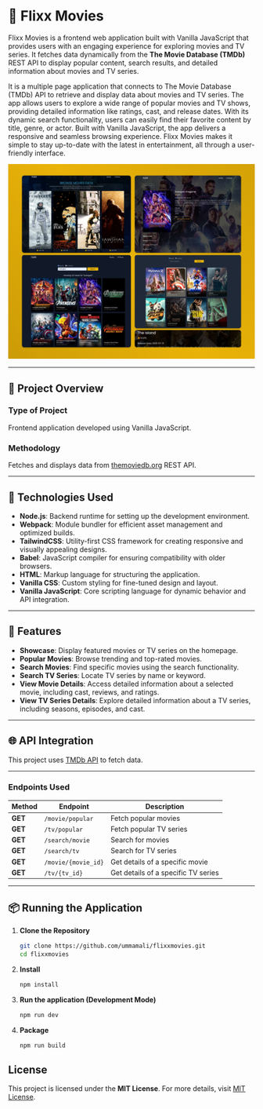 # 🎥 Flixx Movies  

Flixx Movies is a frontend web application built with Vanilla JavaScript that provides users with an engaging experience for exploring movies and TV series. It fetches data dynamically from the **The Movie Database (TMDb)** REST API to display popular content, search results, and detailed information about movies and TV series.  

It is a multiple page application that connects to The Movie Database (TMDb) API to retrieve and display data about movies and TV series. The app allows users to explore a wide range of popular movies and TV shows, providing detailed information like ratings, cast, and release dates. With its dynamic search functionality, users can easily find their favorite content by title, genre, or actor. Built with Vanilla JavaScript, the app delivers a responsive and seamless browsing experience. Flixx Movies makes it simple to stay up-to-date with the latest in entertainment, all through a user-friendly interface.

<img src="./preview.jpg" alt="Application Preview Image"/>

---

## 📌 Project Overview  

### **Type of Project**  
Frontend application developed using Vanilla JavaScript.  

### **Methodology**  
Fetches and displays data from [themoviedb.org](https://www.themoviedb.org/) REST API.  

---

## 🔧 Technologies Used  

- **Node.js**: Backend runtime for setting up the development environment.  
- **Webpack**: Module bundler for efficient asset management and optimized builds.  
- **TailwindCSS**: Utility-first CSS framework for creating responsive and visually appealing designs.  
- **Babel**: JavaScript compiler for ensuring compatibility with older browsers.  
- **HTML**: Markup language for structuring the application.  
- **Vanilla CSS**: Custom styling for fine-tuned design and layout.  
- **Vanilla JavaScript**: Core scripting language for dynamic behavior and API integration.  

---

## 🚀 Features  

- **Showcase**: Display featured movies or TV series on the homepage.  
- **Popular Movies**: Browse trending and top-rated movies.  
- **Search Movies**: Find specific movies using the search functionality.  
- **Search TV Series**: Locate TV series by name or keyword.  
- **View Movie Details**: Access detailed information about a selected movie, including cast, reviews, and ratings.  
- **View TV Series Details**: Explore detailed information about a TV series, including seasons, episodes, and cast.  

---

## 🌐 API Integration  

This project uses [TMDb API](https://www.themoviedb.org/documentation/api) to fetch data.  

---


### **Endpoints Used**  

| Method   | Endpoint                              | Description                          |
|----------|---------------------------------------|--------------------------------------|
| **GET**  | `/movie/popular`                      | Fetch popular movies                |
| **GET**  | `/tv/popular`                         | Fetch popular TV series             |
| **GET**  | `/search/movie`                       | Search for movies                   |
| **GET**  | `/search/tv`                          | Search for TV series                |
| **GET**  | `/movie/{movie_id}`                   | Get details of a specific movie     |
| **GET**  | `/tv/{tv_id}`                         | Get details of a specific TV series |

---

## 📦 Running the Application 

1. **Clone the Repository**  
   ```bash
   git clone https://github.com/ummamali/flixxmovies.git
   cd flixxmovies
2. **Install**  
   ```bash 
   npm install
3. **Run the application (Development Mode)**  
   ```bash
   npm run dev
4. **Package**  
   ```bash
   npm run build

## License  

This project is licensed under the **MIT License**. For more details, visit [MIT License](https://opensource.org/licenses/MIT).  
  
